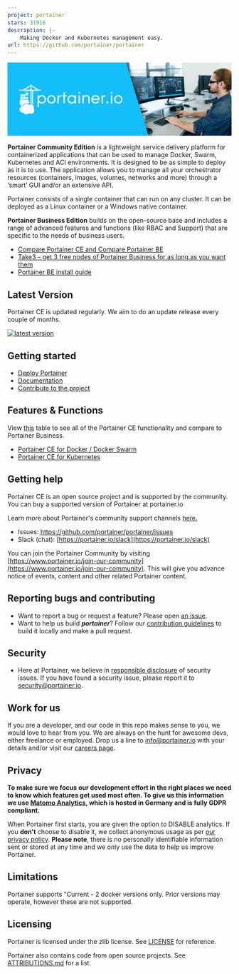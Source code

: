 ```yaml
---
project: portainer
stars: 31916
description: |-
    Making Docker and Kubernetes management easy.
url: https://github.com/portainer/portainer
---
```


<p align="center">
  <img title="portainer" src='https://github.com/portainer/portainer/blob/develop/app/assets/images/portainer-github-banner.png?raw=true' />
</p>

**Portainer Community Edition** is a lightweight service delivery platform for containerized applications that can be used to manage Docker, Swarm, Kubernetes and ACI environments. It is designed to be as simple to deploy as it is to use. The application allows you to manage all your orchestrator resources (containers, images, volumes, networks and more) through a ‘smart’ GUI and/or an extensive API.

Portainer consists of a single container that can run on any cluster. It can be deployed as a Linux container or a Windows native container.

**Portainer Business Edition** builds on the open-source base and includes a range of advanced features and functions (like RBAC and Support) that are specific to the needs of business users.

- [Compare Portainer CE and Compare Portainer BE](https://portainer.io/products)
- [Take3 – get 3 free nodes of Portainer Business for as long as you want them](https://www.portainer.io/take-3)
- [Portainer BE install guide](https://install.portainer.io)

## Latest Version

Portainer CE is updated regularly. We aim to do an update release every couple of months.

[![latest version](https://img.shields.io/github/v/release/portainer/portainer?color=%2344cc11&label=Latest%20release&style=for-the-badge)](https://github.com/portainer/portainer/releases/latest)

## Getting started

- [Deploy Portainer](https://docs.portainer.io/start/install)
- [Documentation](https://docs.portainer.io)
- [Contribute to the project](https://docs.portainer.io/contribute/contribute)

## Features & Functions

View [this](https://www.portainer.io/products) table to see all of the Portainer CE functionality and compare to Portainer Business.

- [Portainer CE for Docker / Docker Swarm](https://www.portainer.io/solutions/docker)
- [Portainer CE for Kubernetes](https://www.portainer.io/solutions/kubernetes-ui)

## Getting help

Portainer CE is an open source project and is supported by the community. You can buy a supported version of Portainer at portainer.io

Learn more about Portainer's community support channels [here.](https://www.portainer.io/get-support-for-portainer)

- Issues: https://github.com/portainer/portainer/issues
- Slack (chat): [https://portainer.io/slack](https://portainer.io/slack)

You can join the Portainer Community by visiting [https://www.portainer.io/join-our-community](https://www.portainer.io/join-our-community). This will give you advance notice of events, content and other related Portainer content.

## Reporting bugs and contributing

- Want to report a bug or request a feature? Please open [an issue](https://github.com/portainer/portainer/issues/new).
- Want to help us build **_portainer_**? Follow our [contribution guidelines](https://docs.portainer.io/contribute/contribute) to build it locally and make a pull request.

## Security

- Here at Portainer, we believe in [responsible disclosure](https://en.wikipedia.org/wiki/Responsible_disclosure) of security issues. If you have found a security issue, please report it to <security@portainer.io>.

## Work for us

If you are a developer, and our code in this repo makes sense to you, we would love to hear from you. We are always on the hunt for awesome devs, either freelance or employed. Drop us a line to info@portainer.io with your details and/or visit our [careers page](https://portainer.io/careers).

## Privacy

**To make sure we focus our development effort in the right places we need to know which features get used most often. To give us this information we use [Matomo Analytics](https://matomo.org/), which is hosted in Germany and is fully GDPR compliant.**

When Portainer first starts, you are given the option to DISABLE analytics. If you **don't** choose to disable it, we collect anonymous usage as per [our privacy policy](https://www.portainer.io/privacy-policy). **Please note**, there is no personally identifiable information sent or stored at any time and we only use the data to help us improve Portainer.

## Limitations

Portainer supports "Current - 2 docker versions only. Prior versions may operate, however these are not supported.

## Licensing

Portainer is licensed under the zlib license. See [LICENSE](./LICENSE) for reference.

Portainer also contains code from open source projects. See [ATTRIBUTIONS.md](./ATTRIBUTIONS.md) for a list.

